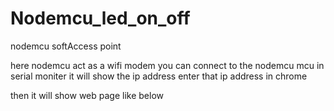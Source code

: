 # Nodemcu_led_on_off
nodemcu softAccess point

here nodemcu act as a wifi modem you can connect to the nodemcu mcu in serial moniter it will show the ip address enter that ip address in chrome 

then it will show web page like below

